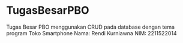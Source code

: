 # TugasBesarPBO
Tugas Besar PBO menggunakan CRUD pada database dengan tema program Toko Smartphone
Nama: Rendi Kurniawna
NIM: 2211522014
